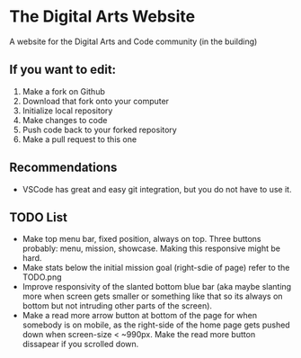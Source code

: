 # The Digital Arts Website
A website for the Digital Arts and Code community (in the building)

## If you want to edit:

1. Make a fork on Github
2. Download that fork onto your computer
3. Initialize local repository
4. Make changes to code
5. Push code back to your forked repository
6. Make a pull request to this one

## Recommendations
- VSCode has great and easy git integration, but you do not have to use it.

## TODO List
- Make top menu bar, fixed position, always on top. Three buttons probably: menu, mission, showcase. Making this responsive might be hard.
- Make stats below the initial mission goal (right-sdie of page) refer to the TODO.png
- Improve responsivity of the slanted bottom blue bar (aka maybe slanting more when screen gets smaller or something like that so its always on bottom but not intruding other parts of the screen).
- Make a read more arrow button at bottom of the page for when somebody is on mobile, as the right-side of the home page gets pushed down when screen-size < ~990px. Make the read more button dissapear if you scrolled down.


